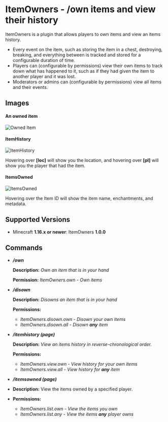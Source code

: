 # ItemOwners - /own items and view their history

ItemOwners is a plugin that allows players to own items and view an items history.
- Every event on the item, such as storing the item in a chest, destroying, breaking, and everything between is tracked and stored for a configurable duration of time.
- Players can (configurable by permissions) view their own items to track down what has happened to it, such as if they had given the item to another player and it was lost.
- Moderators or admins can (configurable by permissions) view all items and their events.

## Images
#### An owned item
![Owned Item](https://i.imgur.com/jRLZ4kY.jpg)

#### ItemHistory
![ItemHistory](https://i.imgur.com/GgPlfFi.jpg)

Hovering over **[loc]** will show you the location, and hovering over **[pl]** will show you the player that had the item.

#### ItemsOwned
![ItemsOwned](https://i.imgur.com/H0Q70VM.jpg)

Hovering over the Item ID will show the item name, enchantments, and metadata.



## Supported Versions
- Minecraft **1.16.x or newer**: ItemOwners **1.0.0**

## Commands
- ***/own***
  
  **Description:** *Own an item that is in your hand*
  
  **Permission:** *ItemOwners.own - Own items*


- ***/disown***
  
  **Description:** *Disowns an item that is in your hand*
  
  **Permissions:**
    - *ItemOwners.disown.own - Disown your own items*
    - *ItemOwners.disown.all - Disown **any** item*


- ***/itemhistory <item id> (page)***
  
  **Description:** *View an items history in reverse-chronological order.*
  
  **Permissions:**
    - *ItemOwners.view.own - View history for your own items*
    - *ItemOwners.view.all - View history for **any** item*


- ***/itemsowned <player name> (page)***
  
- **Description:** View the items owned by a specified player.

- **Permissions:**
    - *ItemOwners.list.own - View the items you own*
    - *ItemOwners.list.any - View the items **any** player owns*